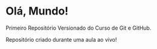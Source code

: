 # Olá, Mundo!
Primeiro Repositório Versionado do Curso de Git e GitHub.

Repositório criado durante uma aula ao vivo!

